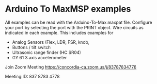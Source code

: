 # Arduino To MaxMSP examples 

 All examples can be read with the Arduino-To-Max.maxpat file. Configure your port by selecting the port with the PRINT object. Wire circuits as indicated in each example. This includes examples for
 - Analog Sensors (Flex, LDR, FSR, knob,
 - Buttons / tilt switch 
 - Ultrasonic range finder (HC SR04) 
 - GY 61 3 axis accelerometer 



Join Zoom Meeting
https://concordia-ca.zoom.us/j/83787834778

Meeting ID: 837 8783 4778
 

